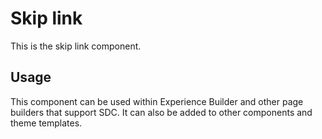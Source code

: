 
# Skip link

This is the skip link component.

## Usage

This component can be used within Experience Builder and other page builders
that support SDC. It can also be added to other components and theme templates.
